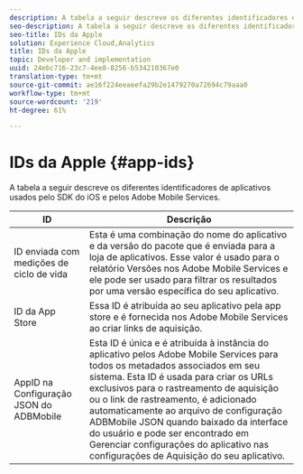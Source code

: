 ```yaml
---
description: A tabela a seguir descreve os diferentes identificadores de aplicativos usados pelo SDK do iOS e pelos Adobe Mobile Services.
seo-description: A tabela a seguir descreve os diferentes identificadores de aplicativos usados pelo SDK do iOS e pelos Adobe Mobile Services.
seo-title: IDs da Apple
solution: Experience Cloud,Analytics
title: IDs da Apple
topic: Developer and implementation
uuid: 24ebc716-23c7-4ee8-8256-b534210367e0
translation-type: tm+mt
source-git-commit: ae16f224eeaeefa29b2e1479270a72694c79aaa0
workflow-type: tm+mt
source-wordcount: '219'
ht-degree: 61%

---
```



# IDs da Apple {#app-ids}

A tabela a seguir descreve os diferentes identificadores de aplicativos usados pelo SDK do iOS e pelos Adobe Mobile Services.

| ID | Descrição |
|--- |--- |
| ID enviada com medições de ciclo de vida | Esta é uma combinação do nome do aplicativo e da versão do pacote que é enviada para a loja de aplicativos.  Esse valor é usado para o relatório Versões nos Adobe Mobile Services e ele pode ser usado para filtrar os resultados por uma versão específica do seu aplicativo. |
| ID da App Store | Essa ID é atribuída ao seu aplicativo pela app store e é fornecida nos Adobe Mobile Services ao criar links de aquisição. |
| AppID na Configuração JSON do ADBMobile | Esta ID é única e é atribuída à instância do aplicativo pelos Adobe Mobile Services para todos os metadados associados em seu sistema.  Esta ID é usada para criar os URLs exclusivos para o rastreamento de aquisição ou o link de rastreamento, é adicionado automaticamente ao arquivo de configuração ADBMobile JSON quando baixado da interface do usuário e pode ser encontrado em Gerenciar configurações do aplicativo nas configurações de Aquisição do seu aplicativo. |

